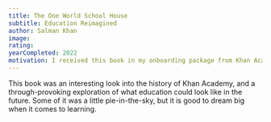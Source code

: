 ```yaml
---
title: The One World School House
subtitle: Education Reimagined
author: Salman Khan
image:
rating:
yearCompleted: 2022
motivation: I received this book in my onboarding package from Khan Academy.
---
```


This book was an interesting look into the history of Khan Academy, and a through-provoking exploration of what education could look like in the future. Some of it was a little pie-in-the-sky, but it is good to dream big when it comes to learning.
